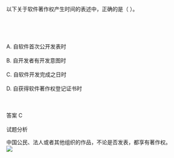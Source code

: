 <div class="detail lh2">以下关于软件著作权产生时间的表述中，正确的是（  ）。
<p><br/></p><br/><br/>A. 自软件首次公开发表时<br/><br/>B. 自开发者有开发意图时<br/><br/>C. 自软件开发完成之日时<br/><br/>D. 自获得软件著作权登记证书时<br/><br/><br/><br/>答案 C<br/><br/>试题分析<br/><p></p><div>中国公民、法人或者其他组织的作品，不论是否发表，都享有著作权。</div><img src="https://img.kuaiwenyun.com/images/shiti/2022-06/193/YyehY65LFr.png" style="max-width:100%;"/><p><br/></p><p><br/></p></div>